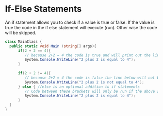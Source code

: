 # If-Else Statements

An if statement allows you to check if a value is true or false. If the value is true the code in the if else statement will execute (run). Other wise the code will be skipped.

```C#
class MainClass {
  public static void Main (string[] args){ 
      if(2 + 2 == 4){
         // because 2+2 = 4 the code is true and will print out the line bellow.
         System.Console.WriteLine("2 plus 2 is equal to 4");
      }
      
      if(2 + 2 != 4){
         // because 2+2 = 4 the code is false the line below will not be run
         System.Console.WriteLine("2 plus 2 is not equal to 4");
      } else { //else is an optional addition to if statements
         // Code between these brackets will only be run if the above statement is false
         System.Console.WriteLine("2 plus 2 is equal to 4");
      }
  }
}
```